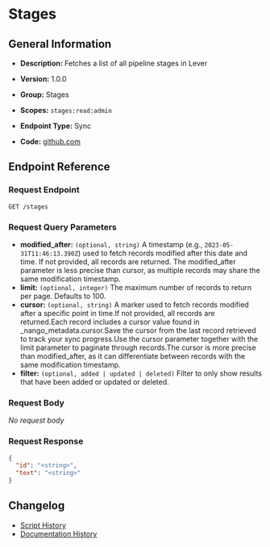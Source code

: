<!-- BEGIN GENERATED CONTENT -->
# Stages

## General Information

- **Description:** Fetches a list of all pipeline stages in Lever

- **Version:** 1.0.0
- **Group:** Stages
- **Scopes:** `stages:read:admin`
- **Endpoint Type:** Sync
- **Code:** [github.com](https://github.com/NangoHQ/integration-templates/tree/main/integrations/lever/syncs/stages.ts)


## Endpoint Reference

### Request Endpoint

`GET /stages`

### Request Query Parameters

- **modified_after:** `(optional, string)` A timestamp (e.g., `2023-05-31T11:46:13.390Z`) used to fetch records modified after this date and time. If not provided, all records are returned. The modified_after parameter is less precise than cursor, as multiple records may share the same modification timestamp.
- **limit:** `(optional, integer)` The maximum number of records to return per page. Defaults to 100.
- **cursor:** `(optional, string)` A marker used to fetch records modified after a specific point in time.If not provided, all records are returned.Each record includes a cursor value found in _nango_metadata.cursor.Save the cursor from the last record retrieved to track your sync progress.Use the cursor parameter together with the limit parameter to paginate through records.The cursor is more precise than modified_after, as it can differentiate between records with the same modification timestamp.
- **filter:** `(optional, added | updated | deleted)` Filter to only show results that have been added or updated or deleted.

### Request Body

_No request body_

### Request Response

```json
{
  "id": "<string>",
  "text": "<string>"
}
```

## Changelog

- [Script History](https://github.com/NangoHQ/integration-templates/commits/main/integrations/lever/syncs/stages.ts)
- [Documentation History](https://github.com/NangoHQ/integration-templates/commits/main/integrations/lever/syncs/stages.md)

<!-- END  GENERATED CONTENT -->

